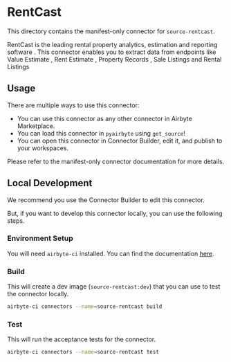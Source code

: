 # RentCast
This directory contains the manifest-only connector for `source-rentcast`.

RentCast is the leading rental property analytics, estimation and reporting software .
This connector enables you to extract data from endpoints like Value Estimate , Rent Estimate , Property Records , Sale Listings and Rental Listings

## Usage
There are multiple ways to use this connector:
- You can use this connector as any other connector in Airbyte Marketplace.
- You can load this connector in `pyairbyte` using `get_source`!
- You can open this connector in Connector Builder, edit it, and publish to your workspaces.

Please refer to the manifest-only connector documentation for more details.

## Local Development
We recommend you use the Connector Builder to edit this connector.

But, if you want to develop this connector locally, you can use the following steps.

### Environment Setup
You will need `airbyte-ci` installed. You can find the documentation [here](airbyte-ci).

### Build
This will create a dev image (`source-rentcast:dev`) that you can use to test the connector locally.
```bash
airbyte-ci connectors --name=source-rentcast build
```

### Test
This will run the acceptance tests for the connector.
```bash
airbyte-ci connectors --name=source-rentcast test
```

